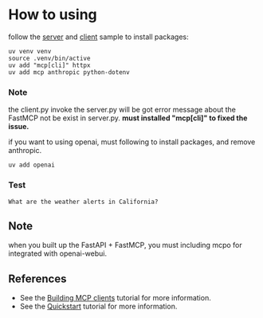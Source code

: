 # How to using

follow the [server](https://modelcontextprotocol.io/quickstart/server) and [client](https://modelcontextprotocol.io/quickstart/client) sample to install packages:
```
uv venv venv
source .venv/bin/active
uv add "mcp[cli]" httpx
uv add mcp anthropic python-dotenv
```
### Note
the client.py invoke the server.py will be got error message about the FastMCP not be exist in server.py.
**must installed "mcp[cli]" to fixed the issue.**



if you want to using openai, must following to install packages, and remove anthropic.
```
uv add openai
```
### Test

`What are the weather alerts in California?`

## Note
when you built up the FastAPI + FastMCP, you must including mcpo for integrated with openai-webui.


## References
- See the [Building MCP clients](https://modelcontextprotocol.io/tutorials/building-a-client) tutorial for more information.
- See the [Quickstart](https://modelcontextprotocol.io/quickstart) tutorial for more information.
